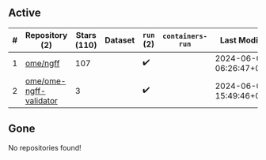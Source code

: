 ## Active
| # | Repository (2) | Stars (110) | Dataset | `run` (2) | `containers-run` | Last Modified |
| --- | --- | --- | --- | --- | --- | --- |
| 1 | [ome/ngff](https://github.com/ome/ngff) | 107 |  | :heavy_check_mark: |  | 2024-06-02 06:26:47+00:00 |
| 2 | [ome/ome-ngff-validator](https://github.com/ome/ome-ngff-validator) | 3 |  | :heavy_check_mark: |  | 2024-06-07 15:49:46+00:00 |

## Gone
No repositories found!
